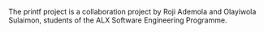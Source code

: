 The printf project is a collaboration project by Roji Ademola and Olayiwola Sulaimon, students of the ALX Software Engineering Programme.
